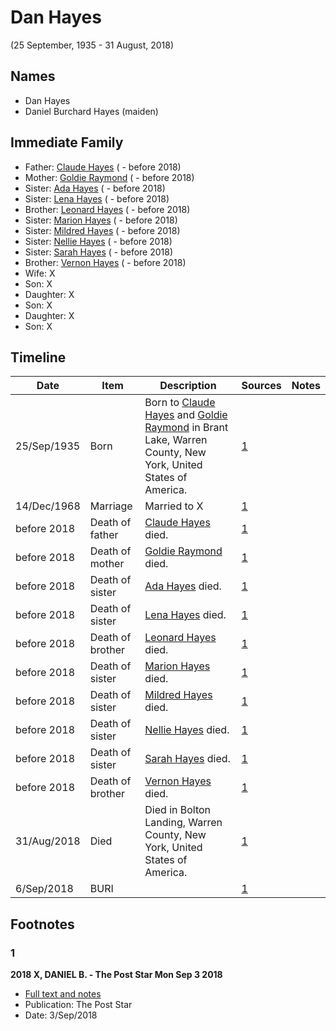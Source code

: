﻿---
layout: person
subject_key: i76918782
permalink: /people/i76918782
---

# Dan Hayes
(25 September, 1935 - 31 August, 2018)

## Names

* Dan Hayes
* Daniel Burchard Hayes (maiden)

## Immediate Family

* Father: [Claude Hayes](./@99088640@-claude-hayes-b-d2018.md) ( - before 2018)
* Mother: [Goldie Raymond](./@2876469@-goldie-raymond-b-d2018.md) ( - before 2018)
* Sister: [Ada Hayes](./@80079834@-ada-hayes-b-d2018.md) ( - before 2018)
* Sister: [Lena Hayes](./@80081989@-lena-hayes-b-d2018.md) ( - before 2018)
* Brother: [Leonard Hayes](./@36021443@-leonard-hayes-b-d2018.md) ( - before 2018)
* Sister: [Marion Hayes](./@15147548@-marion-hayes-b-d2018.md) ( - before 2018)
* Sister: [Mildred Hayes](./@57477342@-mildred-hayes-b-d2018.md) ( - before 2018)
* Sister: [Nellie Hayes](./@5410300@-nellie-hayes-b-d2018.md) ( - before 2018)
* Sister: [Sarah Hayes](./@32431312@-sarah-hayes-b-d2018.md) ( - before 2018)
* Brother: [Vernon Hayes](./@31599970@-vernon-hayes-b-d2018.md) ( - before 2018)
* Wife: X
* Son: X
* Daughter: X
* Son: X
* Daughter: X
* Son: X

## Timeline

Date | Item | Description | Sources | Notes
---|---|---|---|---
25/Sep/1935 | Born | Born to [Claude Hayes](./@99088640@-claude-hayes-b-d2018.md) and [Goldie Raymond](./@2876469@-goldie-raymond-b-d2018.md) in Brant Lake, Warren County, New York, United States of America. | [1](#1) | 
14/Dec/1968 | Marriage | Married to X  | [1](#1) | 
before 2018 | Death of father | [Claude Hayes](./@99088640@-claude-hayes-b-d2018.md) died. | [1](#1) | 
before 2018 | Death of mother | [Goldie Raymond](./@2876469@-goldie-raymond-b-d2018.md) died. | [1](#1) | 
before 2018 | Death of sister | [Ada Hayes](./@80079834@-ada-hayes-b-d2018.md) died. | [1](#1) | 
before 2018 | Death of sister | [Lena Hayes](./@80081989@-lena-hayes-b-d2018.md) died. | [1](#1) | 
before 2018 | Death of brother | [Leonard Hayes](./@36021443@-leonard-hayes-b-d2018.md) died. | [1](#1) | 
before 2018 | Death of sister | [Marion Hayes](./@15147548@-marion-hayes-b-d2018.md) died. | [1](#1) | 
before 2018 | Death of sister | [Mildred Hayes](./@57477342@-mildred-hayes-b-d2018.md) died. | [1](#1) | 
before 2018 | Death of sister | [Nellie Hayes](./@5410300@-nellie-hayes-b-d2018.md) died. | [1](#1) | 
before 2018 | Death of sister | [Sarah Hayes](./@32431312@-sarah-hayes-b-d2018.md) died. | [1](#1) | 
before 2018 | Death of brother | [Vernon Hayes](./@31599970@-vernon-hayes-b-d2018.md) died. | [1](#1) | 
31/Aug/2018 | Died | Died in Bolton Landing, Warren County, New York, United States of America. | [1](#1) | 
6/Sep/2018 | BURI |  | [1](#1) | 

## Footnotes

### 1

**2018 X, DANIEL B. - The Post Star Mon Sep 3 2018**

* [Full text and notes](../sources/@85440892@-2018-hayes,-daniel-b.-the-post-star-mon-sep-3-2018.md)
* Publication: The Post Star
* Date: 3/Sep/2018

